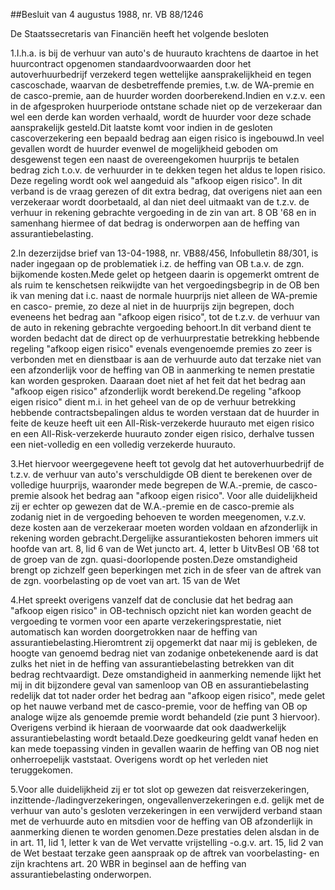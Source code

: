 <meta http-equiv='Content-Type' content='text/html; charset=utf-8' />

##Besluit van 4 augustus 1988, nr. VB 88/1246 

De Staatssecretaris van Financiën heeft het volgende besloten    

1.I.h.a. is bij de verhuur van auto's de huurauto krachtens de daartoe in het huurcontract opgenomen standaardvoorwaarden door het autoverhuurbedrijf verzekerd tegen wettelijke aansprakelijkheid en tegen cascoschade, waarvan de desbetreffende premies, t.w. de WA-premie en de casco-premie, aan de huurder worden doorberekend.Indien en v.z.v. een in de afgesproken huurperiode ontstane schade niet op de verzekeraar dan wel een derde kan worden verhaald, wordt de huurder voor deze schade aansprakelijk gesteld.Dit laatste komt voor indien in de gesloten cascoverzekering een bepaald bedrag aan eigen risico is ingebouwd.In veel gevallen wordt de huurder evenwel de mogelijkheid geboden om desgewenst tegen een naast de overeengekomen huurprijs te betalen bedrag zich t.o.v. de verhuurder in te dekken tegen het aldus te lopen risico. Deze regeling wordt ook wel aangeduid als "afkoop eigen risico". In dit verband is de vraag gerezen of dit extra bedrag, dat overigens niet aan een verzekeraar wordt doorbetaald, al dan niet deel uitmaakt van de t.z.v. de verhuur in rekening gebrachte vergoeding in de zin van art. 8 OB '68 en in samenhang hiermee of dat bedrag is onderworpen aan de heffing van assurantiebelasting. 

2.In dezerzijdse brief van 13-04-1988, nr. VB88/456, Infobulletin 88/301, is nader ingegaan op de problematiek i.z. de heffing van OB t.a.v. de zgn. bijkomende kosten.Mede gelet op hetgeen daarin is opgemerkt omtrent de als ruim te kenschetsen reikwijdte van het vergoedingsbegrip in de OB ben ik van mening dat i.c. naast de normale huurprijs niet alleen de WA-premie en casco- premie, zo deze al niet in de huurprijs zijn begrepen, doch eveneens het bedrag aan "afkoop eigen risico", tot de t.z.v. de verhuur van de auto in rekening gebrachte vergoeding behoort.In dit verband dient te worden bedacht dat de direct op de verhuurprestatie betrekking hebbende regeling "afkoop eigen risico" evenals evengenoemde premies zo zeer is verbonden met en dienstbaar is aan de verhuurde auto dat terzake niet van een afzonderlijk voor de heffing van OB in aanmerking te nemen prestatie kan worden gesproken. Daaraan doet niet af het feit dat het bedrag aan "afkoop eigen risico" afzonderlijk wordt berekend.De regeling "afkoop eigen risico" dient m.i. in het geheel van de op de verhuur betrekking hebbende contractsbepalingen aldus te worden verstaan dat de huurder in feite de keuze heeft uit een All-Risk-verzekerde huurauto met eigen risico en een All-Risk-verzekerde huurauto zonder eigen risico, derhalve tussen een niet-volledig en een volledig verzekerde huurauto.

3.Het hiervoor weergegevene heeft tot gevolg dat het autoverhuurbedrijf de t.z.v. de verhuur van auto's verschuldigde OB dient te berekenen over de volledige huurprijs, waaronder mede begrepen de W.A.-premie, de casco-premie alsook het bedrag aan "afkoop eigen risico". Voor alle duidelijkheid zij er echter op gewezen dat de W.A.-premie en de casco-premie als zodanig niet in de vergoeding behoeven te worden meegenomen, v.z.v. deze kosten aan de verzekeraar moeten worden voldaan en afzonderlijk in rekening worden gebracht.Dergelijke assurantiekosten behoren immers uit hoofde van art. 8, lid 6 van de Wet juncto art. 4, letter b UitvBesl OB '68 tot de groep van de zgn. quasi-doorlopende posten.Deze omstandigheid brengt op zichzelf geen beperkingen met zich in de sfeer van de aftrek van de zgn. voorbelasting op de voet van art. 15 van de Wet

4.Het spreekt overigens vanzelf dat de conclusie dat het bedrag aan "afkoop eigen risico" in OB-technisch opzicht niet kan worden geacht de vergoeding te vormen voor een aparte verzekeringsprestatie, niet automatisch kan worden doorgetrokken naar de heffing van assurantiebelasting.Hieromtrent zij opgemerkt dat naar mij is gebleken, de hoogte van genoemd bedrag niet van zodanige onbetekenende aard is dat zulks het niet in de heffing van assurantiebelasting betrekken van dit bedrag rechtvaardigt. Deze omstandigheid in aanmerking nemende lijkt het mij in dit bijzondere geval van samenloop van OB en assurantiebelasting redelijk dat tot nader order het bedrag aan "afkoop eigen risico", mede gelet op het nauwe verband met de casco-premie, voor de heffing van OB op analoge wijze als genoemde premie wordt behandeld (zie punt 3 hiervoor). Overigens verbind ik hieraan de voorwaarde dat ook daadwerkelijk assurantiebelasting wordt betaald.Deze goedkeuring geldt vanaf heden en kan mede toepassing vinden in gevallen waarin de heffing van OB nog niet onherroepelijk vaststaat. Overigens wordt op het verleden niet teruggekomen.

5.Voor alle duidelijkheid zij er tot slot op gewezen dat reisverzekeringen, inzittende-/ladingverzekeringen, ongevallenverzekeringen e.d. gelijk met de verhuur van auto's gesloten verzekeringen in een verwijderd verband staan met de verhuurde auto en mitsdien voor de heffing van OB afzonderlijk in aanmerking dienen te worden genomen.Deze prestaties delen alsdan in de in art. 11, lid 1, letter k van de Wet vervatte vrijstelling -o.g.v. art. 15, lid 2 van de Wet bestaat terzake geen aanspraak op de aftrek van voorbelasting- en zijn krachtens art. 20 WBR in beginsel aan de heffing van assurantiebelasting onderworpen.   
